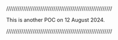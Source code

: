 ////////////////////////////////////////////////////////

This is another POC on 12 August 2024.

////////////////////////////////////////////////////////